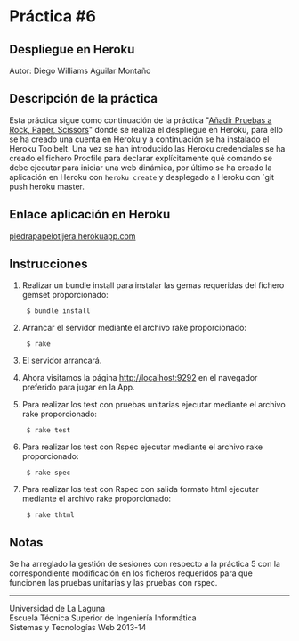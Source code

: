 Práctica #6
=========== 

Despliegue en Heroku
--------------------

Autor: Diego Williams Aguilar Montaño

Descripción de la práctica
--------------------------
Esta práctica sigue como continuación de la práctica "[Añadir Pruebas a Rock, Paper, Scissors](https://dl.dropboxusercontent.com/u/14539152/LPP/LPPbook/node379.html)" donde se realiza el despliegue en Heroku, para ello se ha creado una cuenta en Heroku y a continuación se ha instalado el Heroku Toolbelt. Una vez se han introducido las Heroku credenciales se ha creado el fichero Procfile para declarar explícitamente qué comando se debe ejecutar para iniciar una web dinámica, por último se ha creado la aplicación en Heroku con `heroku create` y desplegado a Heroku con `git push heroku master.

Enlace aplicación en Heroku
---------------------------
[piedrapapelotijera.herokuapp.com](piedrapapelotijera.herokuapp.com)

Instrucciones
-------------

1. Realizar un bundle install para instalar las gemas requeridas del fichero gemset proporcionado:

        $ bundle install

2. Arrancar el servidor mediante el archivo rake proporcionado:

        $ rake
3. El servidor arrancará.  
4. Ahora visitamos la página [http://localhost:9292](http://localhost:9292) en el navegador preferido para jugar en la App.  
5. Para realizar los test con pruebas unitarias ejecutar mediante el archivo rake proporcionado:

        $ rake test
6. Para realizar los test con Rspec ejecutar mediante el archivo rake proporcionado:

        $ rake spec
7. Para realizar los test con Rspec con salida formato html ejecutar mediante el archivo rake proporcionado:

        $ rake thtml

Notas
-----
Se ha arreglado la gestión de sesiones con respecto a la práctica 5 con la correspondiente modificación en los ficheros requeridos para que funcionen las pruebas unitarias y las pruebas con rspec. 

---

Universidad de La Laguna  
Escuela Técnica Superior de Ingeniería Informática  
Sistemas y Tecnologías Web 2013-14